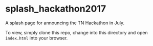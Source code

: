 # splash_hackathon2017
A splash page for announcing the TN Hackathon in July.

To view, simply clone this repo, change into this directory and open `index.html` into your browser.
